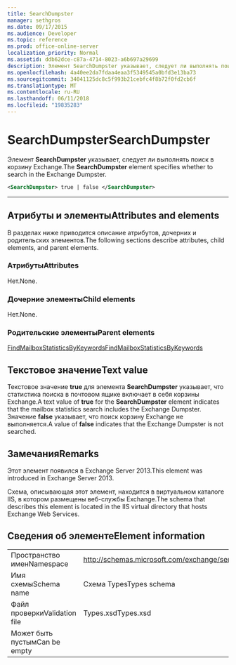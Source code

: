 ```yaml
---
title: SearchDumpster
manager: sethgros
ms.date: 09/17/2015
ms.audience: Developer
ms.topic: reference
ms.prod: office-online-server
localization_priority: Normal
ms.assetid: ddb62dce-c87a-4714-8023-a6b697a29699
description: Элемент SearchDumpster указывает, следует ли выполнять поиск в корзину Exchange.
ms.openlocfilehash: 4a40ee2da7fdaa4eaa3f5349545a0bfd3e13ba73
ms.sourcegitcommit: 34041125dc8c5f993b21cebfc4f8b72f0fd2cb6f
ms.translationtype: MT
ms.contentlocale: ru-RU
ms.lasthandoff: 06/11/2018
ms.locfileid: "19835283"
---
```

# <a name="searchdumpster"></a><span data-ttu-id="4a3df-103">SearchDumpster</span><span class="sxs-lookup"><span data-stu-id="4a3df-103">SearchDumpster</span></span>

<span data-ttu-id="4a3df-104">Элемент **SearchDumpster** указывает, следует ли выполнять поиск в корзину Exchange.</span><span class="sxs-lookup"><span data-stu-id="4a3df-104">The **SearchDumpster** element specifies whether to search in the Exchange Dumpster.</span></span> 
  
```XML
<SearchDumpster> true | false </SearchDumpster>
```

 ****
## <a name="attributes-and-elements"></a><span data-ttu-id="4a3df-105">Атрибуты и элементы</span><span class="sxs-lookup"><span data-stu-id="4a3df-105">Attributes and elements</span></span>

<span data-ttu-id="4a3df-106">В разделах ниже приводится описание атрибутов, дочерних и родительских элементов.</span><span class="sxs-lookup"><span data-stu-id="4a3df-106">The following sections describe attributes, child elements, and parent elements.</span></span>
  
### <a name="attributes"></a><span data-ttu-id="4a3df-107">Атрибуты</span><span class="sxs-lookup"><span data-stu-id="4a3df-107">Attributes</span></span>

<span data-ttu-id="4a3df-108">Нет.</span><span class="sxs-lookup"><span data-stu-id="4a3df-108">None.</span></span>
  
### <a name="child-elements"></a><span data-ttu-id="4a3df-109">Дочерние элементы</span><span class="sxs-lookup"><span data-stu-id="4a3df-109">Child elements</span></span>

<span data-ttu-id="4a3df-110">Нет.</span><span class="sxs-lookup"><span data-stu-id="4a3df-110">None.</span></span>
  
### <a name="parent-elements"></a><span data-ttu-id="4a3df-111">Родительские элементы</span><span class="sxs-lookup"><span data-stu-id="4a3df-111">Parent elements</span></span>

[<span data-ttu-id="4a3df-112">FindMailboxStatisticsByKeywords</span><span class="sxs-lookup"><span data-stu-id="4a3df-112">FindMailboxStatisticsByKeywords</span></span>](findmailboxstatisticsbykeywords.md)
  
## <a name="text-value"></a><span data-ttu-id="4a3df-113">Текстовое значение</span><span class="sxs-lookup"><span data-stu-id="4a3df-113">Text value</span></span>

<span data-ttu-id="4a3df-114">Текстовое значение **true** для элемента **SearchDumpster** указывает, что статистика поиска в почтовом ящике включает в себя корзины Exchange.</span><span class="sxs-lookup"><span data-stu-id="4a3df-114">A text value of **true** for the **SearchDumpster** element indicates that the mailbox statistics search includes the Exchange Dumpster.</span></span> <span data-ttu-id="4a3df-115">Значение **false** указывает, что поиск корзину Exchange не выполняется.</span><span class="sxs-lookup"><span data-stu-id="4a3df-115">A value of **false** indicates that the Exchange Dumpster is not searched.</span></span> 
  
## <a name="remarks"></a><span data-ttu-id="4a3df-116">Замечания</span><span class="sxs-lookup"><span data-stu-id="4a3df-116">Remarks</span></span>

<span data-ttu-id="4a3df-117">Этот элемент появился в Exchange Server 2013.</span><span class="sxs-lookup"><span data-stu-id="4a3df-117">This element was introduced in Exchange Server 2013.</span></span>
  
<span data-ttu-id="4a3df-118">Схема, описывающая этот элемент, находится в виртуальном каталоге IIS, в котором размещены веб-службы Exchange.</span><span class="sxs-lookup"><span data-stu-id="4a3df-118">The schema that describes this element is located in the IIS virtual directory that hosts Exchange Web Services.</span></span>
  
## <a name="element-information"></a><span data-ttu-id="4a3df-119">Сведения об элементе</span><span class="sxs-lookup"><span data-stu-id="4a3df-119">Element information</span></span>

|||
|:-----|:-----|
|<span data-ttu-id="4a3df-120">Пространство имен</span><span class="sxs-lookup"><span data-stu-id="4a3df-120">Namespace</span></span>  <br/> |http://schemas.microsoft.com/exchange/services/2006/types  <br/> |
|<span data-ttu-id="4a3df-121">Имя схемы</span><span class="sxs-lookup"><span data-stu-id="4a3df-121">Schema name</span></span>  <br/> |<span data-ttu-id="4a3df-122">Схема Types</span><span class="sxs-lookup"><span data-stu-id="4a3df-122">Types schema</span></span>  <br/> |
|<span data-ttu-id="4a3df-123">Файл проверки</span><span class="sxs-lookup"><span data-stu-id="4a3df-123">Validation file</span></span>  <br/> |<span data-ttu-id="4a3df-124">Types.xsd</span><span class="sxs-lookup"><span data-stu-id="4a3df-124">Types.xsd</span></span>  <br/> |
|<span data-ttu-id="4a3df-125">Может быть пустым</span><span class="sxs-lookup"><span data-stu-id="4a3df-125">Can be empty</span></span>  <br/> ||
   

